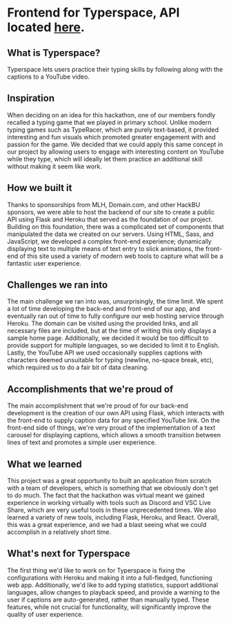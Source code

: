 # Frontend for Typerspace, API located [here](https://github.com/MatthewDamiata/typerspace-api).
## What is Typerspace?
Typerspace lets users practice their typing skills by following along with the captions to a YouTube video.

## Inspiration
When deciding on an idea for this hackathon, one of our members fondly recalled a typing game that we played in primary school. Unlike modern typing games such as TypeRacer, which are purely text-based, it provided interesting and fun visuals which promoted greater engagement with and passion for the game. We decided that we could apply this same concept in our project by allowing users to engage with interesting content on YouTube while they type, which will ideally let them practice an additional skill without making it seem like work.

## How we built it
Thanks to sponsorships from MLH, Domain.com, and other HackBU sponsors, we were able to host the backend of our site to create a public API using Flask and Heroku that served as the foundation of our project. Building on this foundation, there was a complicated set of components that manipulated the data we created on our servers. Using HTML, Sass, and JavaScript,  we developed a complex front-end experience; dynamically displaying text to multiple means of text entry to slick animations, the front-end of this site used a variety of modern web tools to capture what will be a fantastic user experience.

## Challenges we ran into
The main challenge we ran into was, unsurprisingly, the time limit. We spent a lot of time developing the back-end and front-end of our app, and eventually ran out of time to fully configure our web hosting service through Heroku. The domain can be visited using the provided links, and all necessary files are included, but at the time of writing this only displays a sample home page. Additionally, we decided it would be too difficult to provide support for multiple languages, so we decided to limit it to English. Lastly, the YouTube API we used occasionally supplies captions with characters deemed unsuitable for typing (newline, no-space break, etc), which required us to do a fair bit of data cleaning.

## Accomplishments that we're proud of
The main accomplishment that we're proud of for our back-end development is the creation of our own API using Flask, which interacts with the front-end to supply caption data for any specified YouTube link. On the front-end side of things, we're very proud of the implementation of a text carousel for displaying captions, which allows a smooth transition between lines of text and promotes a simple user experience.

## What we learned
This project was a great opportunity to built an application from scratch with a team of developers, which is something that we obviously don't get to do much. The fact that the hackathon was virtual meant we gained experience in working virtually with tools such as Discord and VSC Live Share, which are very useful tools in these unprecedented times. We also learned a variety of new tools, including Flask, Heroku, and React. Overall, this was a great experience, and we had a blast seeing what we could accomplish in a relatively short time.

## What's next for Typerspace
The first thing we'd like to work on for Typerspace is fixing the configurations with Heroku and making it into a full-fledged, functioning web app. Additionally, we'd like to add typing statistics, support additional languages, allow changes to playback speed, and provide a warning to the user if captions are auto-generated, rather than manually typed. These features, while not crucial for functionality, will significantly improve the quality of user experience.
